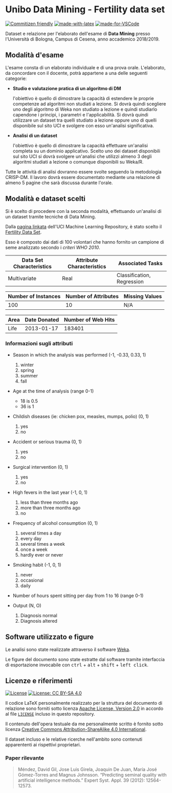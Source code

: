 # Unibo Data Mining - Fertility data set

[![Commitizen friendly](https://img.shields.io/badge/commitizen-friendly-brightgreen.svg)](http://commitizen.github.io/cz-cli/)
[![made-with-latex](https://img.shields.io/badge/Made%20with-LaTeX-1f425f.svg)](https://www.latex-project.org/)
[![made-for-VSCode](https://img.shields.io/badge/Made%20for-VSCode-1f425f.svg)](https://code.visualstudio.com/)

Dataset e relazione per l'elaborato dell'esame di **Data Mining** presso l'Università di Bologna, Campus di Cesena, anno accademico 2018/2019.

## Modalità d'esame

L'esame consta di un elaborato individuale e di una prova orale.
L'elaborato, da concordare con il docente, potrà appartene a una delle seguenti categorie:

- **Studio e valutazione pratica di un algoritmo di DM** 

  l'obiettivo è quello di dimostrare la capacità di estendere le proprie competenze ad algoritmi non studiati a lezione.
  Si dovrà quindi scegliere uno degli algoritmo di Weka non studiato a lezione e quindi studiarlo capendone i principi, i parametri e l'applicabilità.
  Si dovrà quindi utilizzare un dataset tra quelli studiato a lezione oppure uno di quelli disponibile sul sito UCI e svolgere con esso un'analisi significativa.

- **Analisi di un dataset**

  l'obiettivo è quello di dimostrare la capacità effettuare un'analisi completa su un dominio applicativo.
  Scelto uno dei dataset disponibili sul sito UCI si dovrà svolgere un'analisi che utilizzi almeno 3 degli algoritmi studiati a lezione o comunque disponibili su Weka/R.

Tutte le attività di analisi dovranno essere svolte seguendo la metodologia CRISP-DM.
Il lavoro dovrà essere documentato mediante una relazione di almeno 5 pagine che sarà discussa durante l'orale.

## Modalità e dataset scelti

Si è scelto di procedere con la seconda modalità, effettuando un'analisi di un dataset tramite tecniche di Data Mining.

Dalla [pagina linkata](http://archive.ics.uci.edu/ml/datasets.php) dell'UCI Machine Learning Repository, è stato scelto il [Fertility Data Set](http://archive.ics.uci.edu/ml/datasets/Fertility).

Esso è composto dai dati di 100 volontari che hanno fornito un campione di seme analizzato secondo i _criteri WHO 2010_.

| **Data Set Characteristics** | **Attribute Characteristics** | **Associated Tasks**       |
|------------------------------|-------------------------------|----------------------------|
| Multivariate                 | Real                          | Classification, Regression |

| **Number of Instances** | **Number of Attributes** | **Missing Values** |
|-------------------------|--------------------------|--------------------|
| 100                     | 10                       | N/A                |

| **Area** | **Date Donated** | **Number of Web Hits** |
|----------|------------------|------------------------|
| Life     | 2013-01-17       | 183401                 |

### Informazioni sugli attributi

- Season in which the analysis was performed (-1, -0.33, 0.33, 1)
  
  1. winter
  2. spring
  3. summer
  4. fall

- Age at the time of analysis (range 0-1)
  
  - 18 is 0.5
  - 36 is 1

- Childish diseases (ie: chicken pox, measles, mumps, polio) (0, 1)
  
  1. yes
  2. no 

- Accident or serious trauma (0, 1)

  1. yes
  2. no

- Surgical intervention (0, 1)

  1. yes
  2. no

- High fevers in the last year (-1, 0, 1)

  1. less than three months ago
  2. more than three months ago 
  3. no

- Frequency of alcohol consumption (0, 1)

  1. several times a day
  2. every day
  3. several times a week
  4. once a week
  5. hardly ever or never

- Smoking habit (-1, 0, 1)

  1. never
  2. occasional
  3. daily

- Number of hours spent sitting per day from 1 to 16 (range 0-1)

- Output (N, O) 
  
  1. Diagnosis normal
  2. Diagnosis altered

## Software utilizzato e figure

Le analisi sono state realizzate attraverso il software [Weka](https://www.cs.waikato.ac.nz/ml/weka/).

Le figure del documento sono state estratte dal software tramite interfaccia di esportazione invocabile con <kbd>ctrl</kbd> + <kbd>alt</kbd> + <kbd>shift</kbd> + <kbd>left click</kbd>.

## Licenze e riferimenti

[![License](https://img.shields.io/badge/License-Apache%202.0-blue.svg)](https://opensource.org/licenses/Apache-2.0)
[![License: CC BY-SA 4.0](https://img.shields.io/badge/License-CC%20BY--SA%204.0-lightgrey.svg)](https://creativecommons.org/licenses/by-sa/4.0/)

Il codice LaTeX personalmente realizzato per la struttura del documento di relazione sono forniti sotto licenza [Apache License, Version 2.0](https://opensource.org/licenses/Apache-2.0) in accordo al file [`LICENSE`](./LICENSE) incluso in questo repository.

Il contenuto dell'opera testuale da me personalmente scritto è fornito sotto licenza [Creative Commons Attribution-ShareAlike 4.0 International](http://creativecommons.org/licenses/by-sa/4.0/).

Il dataset incluso e le relative ricerche nell'ambito sono contenuti apparententi ai rispettivi proprietari.

### Paper rilevante

> Méndez, David Gil, Jose Luis Girela, Joaquin De Juan, María José Gómez-Torres and Magnus Johnsson. “Predicting seminal quality with artificial intelligence methods.” Expert Syst. Appl. 39 (2012): 12564-12573.
